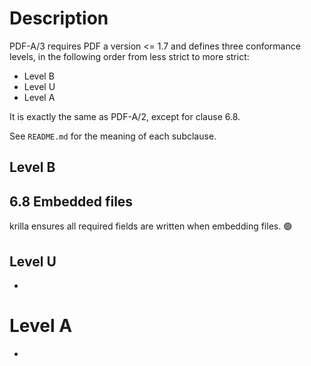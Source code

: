 # Description
PDF-A/3 requires PDF a version <= 1.7 and defines three conformance levels, 
in the following order from less strict to more strict:
- Level B
- Level U
- Level A

It is exactly the same as PDF-A/2, except for clause 6.8.

See `README.md` for the meaning of each subclause.

## Level B

## 6.8 Embedded files

krilla ensures all required fields are written when embedding files. 🟢

## Level U

-

# Level A

-
